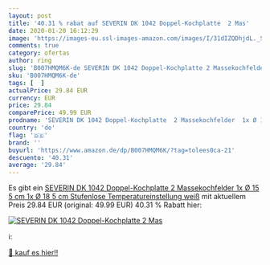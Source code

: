 ```yaml
---
layout: post
title: '40.31 % rabat auf SEVERIN DK 1042 Doppel-Kochplatte  2 Mas'
date: 2020-01-20 16:12:29
image: 'https://images-eu.ssl-images-amazon.com/images/I/31dIZQDhjdL._SL400_.jpg'
comments: true
category: ofertas
author: ring
slug: 'B007HMQM6K-de SEVERIN DK 1042 Doppel-Kochplatte 2 Massekochfelder 1x Ø...'
sku: 'B007HMQM6K-de'
tags: [  ]
actualPrice: 29.84 EUR
currency: EUR
price: 29.84
comparePrice: 49.99 EUR
prodname: 'SEVERIN DK 1042 Doppel-Kochplatte  2 Massekochfelder  1x Ø 15 5 cm  1x Ø 18 5 cm  Stufenlose Temperatureinstellung  weiß'
country: 'de'
flag: '🇩🇪'
brand: ''
buyurl: 'https://www.amazon.de/dp/B007HMQM6K/?tag=tolees0ca-21'
descuento: '40.31'
average: '29.84'
---
```


Es gibt ein [SEVERIN DK 1042 Doppel-Kochplatte  2 Massekochfelder  1x Ø 15 5 cm  1x Ø 18 5 cm  Stufenlose Temperatureinstellung  weiß](https://www.amazon.de/dp/B007HMQM6K/?tag=tolees0ca-21) mit aktuellem Preis 29.84 EUR (original: 49.99 EUR) 40.31 % Rabatt hier:

[![SEVERIN DK 1042 Doppel-Kochplatte  2 Mas](https://images-eu.ssl-images-amazon.com/images/I/31dIZQDhjdL._SL400_.jpg)](https://www.amazon.de/dp/B007HMQM6K/?tag=tolees0ca-21)

ℹ️:


[🛒 kauf es hier!!](https://www.amazon.de/dp/B007HMQM6K/?tag=tolees0ca-21)
